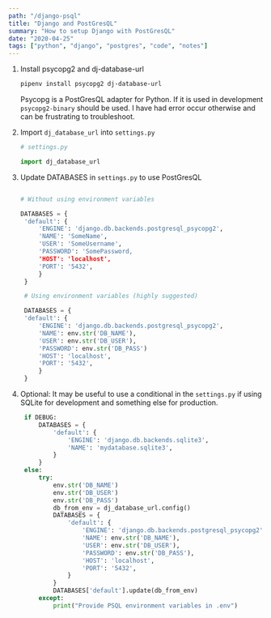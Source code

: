 ```yaml
---
path: "/django-psql"
title: "Django and PostGresQL"
summary: "How to setup Django with PostGresQL"
date: "2020-04-25"
tags: ["python", "django", "postgres", "code", "notes"]
---
```


1. Install psycopg2 and dj-database-url

   ```bash
   pipenv install psycopg2 dj-database-url
   ```

   Psycopg is a PostGresQL adapter for Python. If it is used in development `psycopg2-binary` should be used. I have had error occur otherwise and can be frustrating to troubleshoot.

2. Import `dj_database_url` into `settings.py`

   ```python
   # settings.py

   import dj_database_url
   ```

3. Update DATABASES in `settings.py` to use PostGresQL

   ```python

   # Without using environment variables

   DATABASES = {
    'default': {
        'ENGINE': 'django.db.backends.postgresql_psycopg2',
        'NAME': 'SomeName',
        'USER': 'SomeUsername',
        'PASSWORD': 'SomePassword,
        'HOST': 'localhost',
        'PORT': '5432',
        }
    }

    # Using environment variables (highly suggested)

    DATABASES = {
    'default': {
        'ENGINE': 'django.db.backends.postgresql_psycopg2',
        'NAME': env.str('DB_NAME'),
        'USER': env.str('DB_USER'),
        'PASSWORD': env.str('DB_PASS')
        'HOST': 'localhost',
        'PORT': '5432',
        }
    }
   ```

4. Optional: It may be useful to use a conditional in the `settings.py` if using SQLite for development and something else for production.
   ```python
    if DEBUG:
        DATABASES = {
            'default': {
                'ENGINE': 'django.db.backends.sqlite3',
                'NAME': 'mydatabase.sqlite3',
            }
        }
    else:
        try:
            env.str('DB_NAME')
            env.str('DB_USER')
            env.str('DB_PASS')
            db_from_env = dj_database_url.config()
            DATABASES = {
                'default': {
                    'ENGINE': 'django.db.backends.postgresql_psycopg2',
                    'NAME': env.str('DB_NAME'),
                    'USER': env.str('DB_USER'),
                    'PASSWORD': env.str('DB_PASS'),
                    'HOST': 'localhost',
                    'PORT': '5432',
                }
            }
            DATABASES['default'].update(db_from_env)
        except:
            print("Provide PSQL environment variables in .env")
   ```

